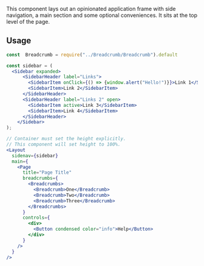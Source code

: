 This component lays out an opinionated application frame with side navigation, a main section and some optional conveniences. It sits at the top level of the page.

## Usage

```jsx
const  Breadcrumb = require("../Breadcrumb/Breadcrumb").default

const sidebar = (
  <Sidebar expanded>
      <SidebarHeader label="Links">
        <SidebarItem onClick={() => {window.alert("Hello!")}}>Link 1</SidebarItem>
        <SidebarItem>Link 2</SidebarItem>
      </SidebarHeader>
      <SidebarHeader label="Links 2" open>
        <SidebarItem active>Link 3</SidebarItem>
        <SidebarItem>Link 4</SidebarItem>
      </SidebarHeader>
    </Sidebar>
);

// Container must set the height explicitly.
// This component will set height to 100%.
<Layout
  sidenav={sidebar}
  main={
    <Page
      title="Page Title"
      breadcrumbs={
        <Breadcrumbs>
          <Breadcrumb>One</Breadcrumb>
          <Breadcrumb>Two</Breadcrumb>
          <Breadcrumb>Three</Breadcrumb>
        </Breadcrumbs>
      }
      controls={
        <div>
          <Button condensed color="info">Help</Button>
        </div>
      }
    />
  }
/>
```
